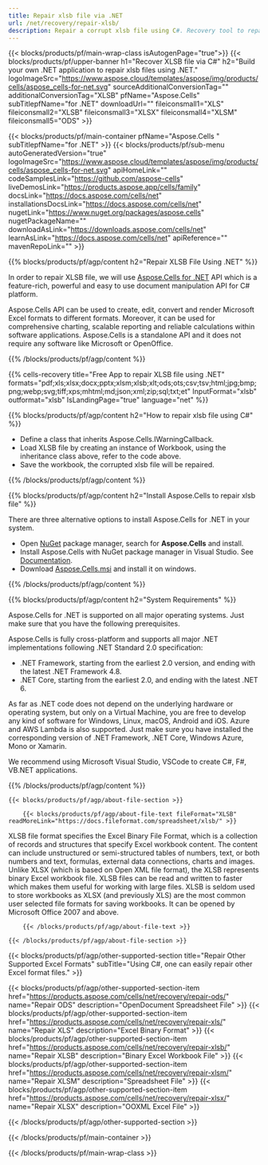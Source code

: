 ```yaml
---
title: Repair xlsb file via .NET
url: /net/recovery/repair-xlsb/ 
description: Repair a corrupt xlsb file using C#. Recovery tool to repair corrupted xlsb file within .NET application.
---
```


{{< blocks/products/pf/main-wrap-class isAutogenPage="true">}}
{{< blocks/products/pf/upper-banner h1="Recover XLSB file via C#" h2="Build your own .NET application to repair xlsb files using .NET." logoImageSrc="https://www.aspose.cloud/templates/aspose/img/products/cells/aspose_cells-for-net.svg" sourceAdditionalConversionTag="" additionalConversionTag="XLSB" pfName="Aspose.Cells" subTitlepfName="for .NET" downloadUrl="" fileiconsmall1="XLS" fileiconsmall2="XLSB" fileiconsmall3="XLSX" fileiconsmall4="XLSM" fileiconsmall5="ODS" >}}

{{< blocks/products/pf/main-container pfName="Aspose.Cells " subTitlepfName="for .NET" >}}
{{< blocks/products/pf/sub-menu autoGeneratedVersion="true" logoImageSrc="https://www.aspose.cloud/templates/aspose/img/products/cells/aspose_cells-for-net.svg" apiHomeLink="" codeSamplesLink="https://github.com/aspose-cells" liveDemosLink="https://products.aspose.app/cells/family" docsLink="https://docs.aspose.com/cells/net" installationsDocsLink="https://docs.aspose.com/cells/net" nugetLink="https://www.nuget.org/packages/aspose.cells" nugetPackageName="" downloadAsLink="https://downloads.aspose.com/cells/net" learnAsLink="https://docs.aspose.com/cells/net" apiReference="" mavenRepoLink="" >}}

{{% blocks/products/pf/agp/content h2="Repair XLSB File Using .NET" %}}

 In order to repair XLSB file, we will use
 [Aspose.Cells for .NET](https://products.aspose.com/cells/net) 
 API which is a feature-rich, powerful and easy to use document manipulation API for C# platform. 
 
 Aspose.Cells API can be used to create, edit, convert and render Microsoft Excel formats to different formats. Moreover, it can be used for comprehensive charting, scalable reporting and reliable calculations within software applications. Aspose.Cells is a standalone API and it does not require any software like Microsoft or OpenOffice.  

{{% /blocks/products/pf/agp/content %}}

{{% cells-recovery title="Free App to repair XLSB file using .NET" formats="pdf;xls;xlsx;docx;pptx;xlsm;xlsb;xlt;ods;ots;csv;tsv;html;jpg;bmp;png;webp;svg;tiff;xps;mhtml;md;json;xml;zip;sql;txt;et" InputFormat="xlsb" outformat="xlsb" IsLandingPage="true" language="net" %}}

{{% blocks/products/pf/agp/content h2="How to repair xlsb file using C#" %}}

+  Define a class that inherits Aspose.Cells.IWarningCallback.
+  Load XLSB file by creating an instance of Workbook, using the inheritance class above, refer to the code above.
+  Save the workbook, the corrupted xlsb file will be repaired.

{{% /blocks/products/pf/agp/content %}}


{{% blocks/products/pf/agp/content h2="Install Aspose.Cells to repair xlsb file" %}}

There are three alternative options to install Aspose.Cells for .NET in your system.
-  Open [NuGet](https://www.nuget.org/packages/aspose.cells) package manager, search for **Aspose.Cells** and install.
-  Install Aspose.Cells with NuGet package manager in Visual Studio. See [Documentation](https://docs.aspose.com/cells/net/getting-started/#install-asposecells-through-nuget). 
-  Download [Aspose.Cells.msi](https://releases.aspose.com/cells/net/) and install it on windows.

{{% /blocks/products/pf/agp/content %}}

    
{{% blocks/products/pf/agp/content h2="System Requirements" %}}

 Aspose.Cells for .NET is supported on all major operating systems. Just make sure that you have the following prerequisites.
 
Aspose.Cells is fully cross-platform and supports all major .NET implementations following .NET Standard 2.0 specification:
-  .NET Framework, starting from the earliest 2.0 version, and ending with the latest .NET Framework 4.8.
-  .NET Core, starting from the earliest 2.0, and ending with the latest .NET 6.

As far as .NET code does not depend on the underlying hardware or operating system, but only on a Virtual Machine, you are free to develop any kind of software for Windows, Linux, macOS, Android and iOS. Azure and AWS Lambda is also supported. Just make sure you have installed the corresponding version of .NET Framework, .NET Core, Windows Azure, Mono or Xamarin.

We recommend using Microsoft Visual Studio, VSCode to create C#, F#, VB.NET applications.

{{% /blocks/products/pf/agp/content %}}
    
    
<!-- aboutfile Starts -->

    {{< blocks/products/pf/agp/about-file-section >}}

        {{< blocks/products/pf/agp/about-file-text fileFormat="XLSB" readMoreLink="https://docs.fileformat.com/spreadsheet/xlsb/" >}}
XLSB file format specifies the Excel Binary File Format, which is a collection of records and structures that specify Excel workbook content. The content can include unstructured or semi-structured tables of numbers, text, or both numbers and text, formulas, external data connections, charts and images. Unlike XLSX (which is based on Open XML file format), the XLSB represents binary Excel workbook file. XLSB files can be read and written to faster which makes them useful for working with large files. XLSB is seldom used to store workbooks as XLSX (and previously XLS) are the most common user selected file formats for saving workbooks. It can be opened by Microsoft Office 2007 and above.

        {{< /blocks/products/pf/agp/about-file-text >}}

    {{< /blocks/products/pf/agp/about-file-section >}}

<!-- aboutfile Ends -->

{{< blocks/products/pf/agp/other-supported-section title="Repair Other Supported Excel Formats" subTitle="Using C#, one can easily repair other Excel format files." >}}

{{< blocks/products/pf/agp/other-supported-section-item href="https://products.aspose.com/cells/net/recovery/repair-ods/" name="Repair ODS" description="OpenDocument Spreadsheet File" >}}
{{< blocks/products/pf/agp/other-supported-section-item href="https://products.aspose.com/cells/net/recovery/repair-xls/" name="Repair XLS" description="Excel Binary Format" >}}
{{< blocks/products/pf/agp/other-supported-section-item href="https://products.aspose.com/cells/net/recovery/repair-xlsb/" name="Repair XLSB" description="Binary Excel Workbook File" >}}
{{< blocks/products/pf/agp/other-supported-section-item href="https://products.aspose.com/cells/net/recovery/repair-xlsm/" name="Repair XLSM" description="Spreadsheet File" >}}
{{< blocks/products/pf/agp/other-supported-section-item href="https://products.aspose.com/cells/net/recovery/repair-xlsx/" name="Repair XLSX" description="OOXML Excel File" >}}

{{< /blocks/products/pf/agp/other-supported-section >}}

{{< /blocks/products/pf/main-container >}}
    
{{< /blocks/products/pf/main-wrap-class >}}
